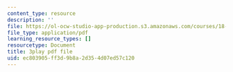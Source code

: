 ```yaml
---
content_type: resource
description: ''
file: https://ol-ocw-studio-app-production.s3.amazonaws.com/courses/18-01sc-single-variable-calculus-fall-2010/ec803905ff3d9b8a2d354d07ed57c120_1RLctDS2hUQ.pdf
file_type: application/pdf
learning_resource_types: []
resourcetype: Document
title: 3play pdf file
uid: ec803905-ff3d-9b8a-2d35-4d07ed57c120
---
```

